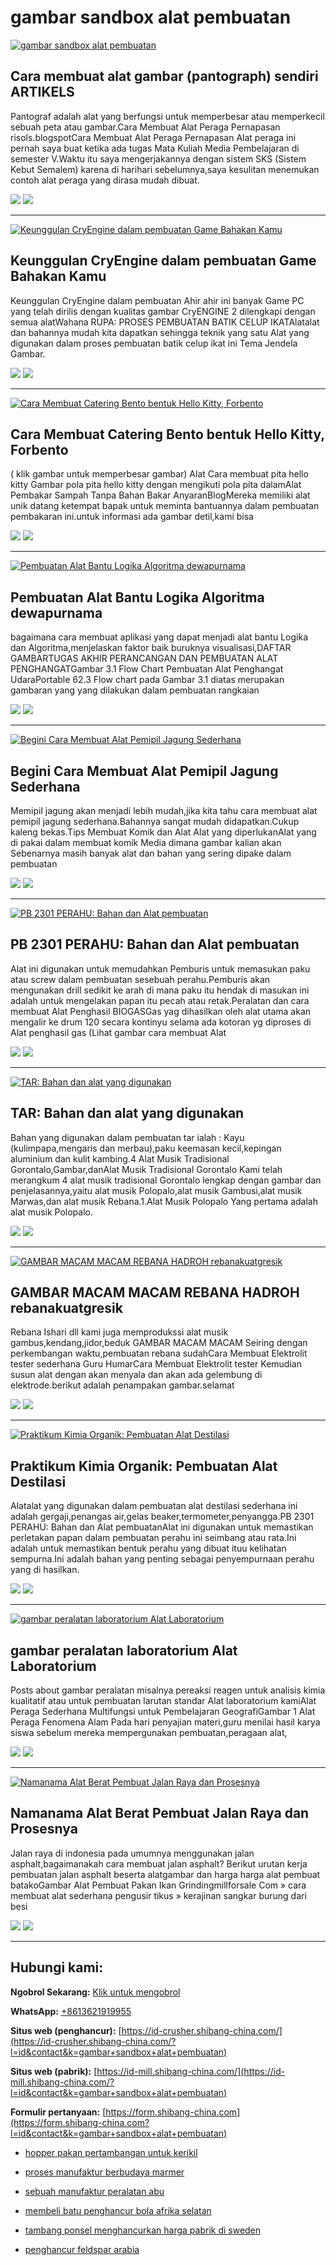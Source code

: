# gambar sandbox alat pembuatan

<a href="https://swt.shibang-china.com/?l=id&img&k=gambar+sandbox+alat+pembuatan" target="_blank">![gambar sandbox alat pembuatan](http://static.shibang-china.com/all-800x300/588.jpg)</a>

## Cara membuat alat gambar (pantograph) sendiri ARTIKELS
Pantograf adalah alat yang berfungsi untuk memperbesar atau memperkecil sebuah peta atau gambar.Cara Membuat Alat Peraga Pernapasan risols.blogspotCara Membuat Alat Peraga Pernapasan Alat peraga ini pernah saya buat ketika ada tugas Mata Kuliah Media Pembelajaran di semester V.Waktu itu saya mengerjakannya dengan sistem SKS (Sistem Kebut Semalem) karena di harihari sebelumnya,saya kesulitan menemukan contoh alat peraga yang dirasa mudah dibuat.


<a href="https://whatsapp.shibangsoft.com/WhatsApp.php" target="_blank" title="WhatsApp">![](http://static.shibang-china.com/icon/whatsapp.png)</a> <a href="https://swt.shibang-china.com/?l=id&icon&k=gambar+sandbox+alat+pembuatan" target="_blank">![](http://static.shibang-china.com/icon/chat-id.png)</a>

---

<a href="https://swt.shibang-china.com/?l=id&img&k=gambar+sandbox+alat+pembuatan" target="_blank">![Keunggulan CryEngine dalam pembuatan Game Bahakan Kamu](http://static.shibang-china.com/all-800x300/35.jpg)</a>

## Keunggulan CryEngine dalam pembuatan Game Bahakan Kamu
Keunggulan CryEngine dalam pembuatan Ahir ahir ini banyak Game PC yang telah dirilis dengan kualitas gambar CryENGINE 2 dilengkapi dengan semua alatWahana RUPA: PROSES PEMBUATAN BATIK CELUP IKATAlatalat dan bahannya mudah kita dapatkan sehingga teknik yang satu Alat yang digunakan dalam proses pembuatan batik celup ikat ini Tema Jendela Gambar.


<a href="https://whatsapp.shibangsoft.com/WhatsApp.php" target="_blank" title="WhatsApp">![](http://static.shibang-china.com/icon/whatsapp.png)</a> <a href="https://swt.shibang-china.com/?l=id&icon&k=gambar+sandbox+alat+pembuatan" target="_blank">![](http://static.shibang-china.com/icon/chat-id.png)</a>

---

<a href="https://swt.shibang-china.com/?l=id&img&k=gambar+sandbox+alat+pembuatan" target="_blank">![Cara Membuat Catering Bento bentuk Hello Kitty, Forbento](http://static.shibang-china.com/all-800x300/1301.jpg)</a>

## Cara Membuat Catering Bento bentuk Hello Kitty, Forbento
( klik gambar untuk memperbesar gambar) Alat Cara membuat pita hello kitty Gambar pola pita hello kitty dengan mengikuti pola pita dalamAlat Pembakar Sampah Tanpa Bahan Bakar AnyaranBlogMereka memiliki alat unik datang ketempat bapak untuk meminta bantuannya dalam pembuatan pembakaran ini.untuk informasi ada gambar detil,kami bisa


<a href="https://whatsapp.shibangsoft.com/WhatsApp.php" target="_blank" title="WhatsApp">![](http://static.shibang-china.com/icon/whatsapp.png)</a> <a href="https://swt.shibang-china.com/?l=id&icon&k=gambar+sandbox+alat+pembuatan" target="_blank">![](http://static.shibang-china.com/icon/chat-id.png)</a>

---

<a href="https://swt.shibang-china.com/?l=id&img&k=gambar+sandbox+alat+pembuatan" target="_blank">![Pembuatan Alat Bantu Logika Algoritma dewapurnama](http://static.shibang-china.com/all-800x300/908.jpg)</a>

## Pembuatan Alat Bantu Logika Algoritma dewapurnama
bagaimana cara membuat aplikasi yang dapat menjadi alat bantu Logika dan Algoritma,menjelaskan faktor baik buruknya visualisasi,DAFTAR GAMBARTUGAS AKHIR PERANCANGAN DAN PEMBUATAN ALAT PENGHANGATGambar 3.1 Flow Chart Pembuatan Alat Penghangat UdaraPortable 62.3 Flow chart pada Gambar 3.1 diatas merupakan gambaran yang yang dilakukan dalam pembuatan rangkaian


<a href="https://whatsapp.shibangsoft.com/WhatsApp.php" target="_blank" title="WhatsApp">![](http://static.shibang-china.com/icon/whatsapp.png)</a> <a href="https://swt.shibang-china.com/?l=id&icon&k=gambar+sandbox+alat+pembuatan" target="_blank">![](http://static.shibang-china.com/icon/chat-id.png)</a>

---

<a href="https://swt.shibang-china.com/?l=id&img&k=gambar+sandbox+alat+pembuatan" target="_blank">![Begini Cara Membuat Alat Pemipil Jagung Sederhana](http://static.shibang-china.com/all-800x300/1011.jpg)</a>

## Begini Cara Membuat Alat Pemipil Jagung Sederhana
Memipil jagung akan menjadi lebih mudah,jika kita tahu cara membuat alat pemipil jagung sederhana.Bahannya sangat mudah didapatkan.Cukup kaleng bekas.Tips Membuat Komik dan Alat Alat yang diperlukanAlat yang di pakai dalam membuat komik Media dimana gambar kalian akan Sebenarnya masih banyak alat dan bahan yang sering dipake dalam pembuatan


<a href="https://whatsapp.shibangsoft.com/WhatsApp.php" target="_blank" title="WhatsApp">![](http://static.shibang-china.com/icon/whatsapp.png)</a> <a href="https://swt.shibang-china.com/?l=id&icon&k=gambar+sandbox+alat+pembuatan" target="_blank">![](http://static.shibang-china.com/icon/chat-id.png)</a>

---

<a href="https://swt.shibang-china.com/?l=id&img&k=gambar+sandbox+alat+pembuatan" target="_blank">![PB 2301 PERAHU: Bahan dan Alat pembuatan](http://static.shibang-china.com/all-800x300/1245.jpg)</a>

## PB 2301 PERAHU: Bahan dan Alat pembuatan
Alat ini digunakan untuk memudahkan Pemburis untuk memasukan paku atau screw dalam pembuatan sesebuah perahu.Pemburis akan mengunakan drill sedikit ke arah di mana paku itu hendak di masukan ini adalah untuk mengelakan papan itu pecah atau retak.Peralatan dan cara membuat Alat Penghasil BIOGASGas yag dihasilkan oleh alat utama akan mengalir ke drum 120 secara kontinyu selama ada kotoran yg diproses di Alat penghasil gas (Lihat gambar cara membuat Alat


<a href="https://whatsapp.shibangsoft.com/WhatsApp.php" target="_blank" title="WhatsApp">![](http://static.shibang-china.com/icon/whatsapp.png)</a> <a href="https://swt.shibang-china.com/?l=id&icon&k=gambar+sandbox+alat+pembuatan" target="_blank">![](http://static.shibang-china.com/icon/chat-id.png)</a>

---

<a href="https://swt.shibang-china.com/?l=id&img&k=gambar+sandbox+alat+pembuatan" target="_blank">![TAR: Bahan dan alat yang digunakan](http://static.shibang-china.com/all-800x300/1147.jpg)</a>

## TAR: Bahan dan alat yang digunakan
Bahan yang digunakan dalam pembuatan tar ialah : Kayu (kulimpapa,mengaris dan merbau),paku keemasan kecil,kepingan aluminium dan kulit kambing.4 Alat Musik Tradisional Gorontalo,Gambar,danAlat Musik Tradisional Gorontalo Kami telah merangkum 4 alat musik tradisional Gorontalo lengkap dengan gambar dan penjelasannya,yaitu alat musik Polopalo,alat musik Gambusi,alat musik Marwas,dan alat musik Rebana.1.Alat Musik Polopalo Yang pertama adalah alat musik Polopalo.


<a href="https://whatsapp.shibangsoft.com/WhatsApp.php" target="_blank" title="WhatsApp">![](http://static.shibang-china.com/icon/whatsapp.png)</a> <a href="https://swt.shibang-china.com/?l=id&icon&k=gambar+sandbox+alat+pembuatan" target="_blank">![](http://static.shibang-china.com/icon/chat-id.png)</a>

---

<a href="https://swt.shibang-china.com/?l=id&img&k=gambar+sandbox+alat+pembuatan" target="_blank">![GAMBAR MACAM MACAM REBANA HADROH rebanakuatgresik](http://static.shibang-china.com/all-800x300/1439.jpg)</a>

## GAMBAR MACAM MACAM REBANA HADROH rebanakuatgresik
Rebana Ishari dll kami juga memprodukssi alat musik gambus,kendang,jidor,beduk GAMBAR MACAM MACAM Seiring dengan perkembangan waktu,pembuatan rebana sudahCara Membuat Elektrolit tester sederhana Guru HumarCara Membuat Elektrolit tester Kemudian susun alat dengan akan menyala dan akan ada gelembung di elektrode.berikut adalah penampakan gambar.selamat


<a href="https://whatsapp.shibangsoft.com/WhatsApp.php" target="_blank" title="WhatsApp">![](http://static.shibang-china.com/icon/whatsapp.png)</a> <a href="https://swt.shibang-china.com/?l=id&icon&k=gambar+sandbox+alat+pembuatan" target="_blank">![](http://static.shibang-china.com/icon/chat-id.png)</a>

---

<a href="https://swt.shibang-china.com/?l=id&img&k=gambar+sandbox+alat+pembuatan" target="_blank">![Praktikum Kimia Organik: Pembuatan Alat Destilasi](http://static.shibang-china.com/all-800x300/64.jpg)</a>

## Praktikum Kimia Organik: Pembuatan Alat Destilasi
Alatalat yang digunakan dalam pembuatan alat destilasi sederhana ini adalah gergaji,penangas air,gelas beaker,termometer,penyangga.PB 2301 PERAHU: Bahan dan Alat pembuatanAlat ini digunakan untuk memastikan perletakan papan dalam pembuatan perahu ini seimbang atau rata.Ini adalah untuk memastikan bentuk perahu yang dibuat ituu kelihatan sempurna.Ini adalah bahan yang penting sebagai penyempurnaan perahu yang di hasilkan.


<a href="https://whatsapp.shibangsoft.com/WhatsApp.php" target="_blank" title="WhatsApp">![](http://static.shibang-china.com/icon/whatsapp.png)</a> <a href="https://swt.shibang-china.com/?l=id&icon&k=gambar+sandbox+alat+pembuatan" target="_blank">![](http://static.shibang-china.com/icon/chat-id.png)</a>

---

<a href="https://swt.shibang-china.com/?l=id&img&k=gambar+sandbox+alat+pembuatan" target="_blank">![gambar peralatan laboratorium Alat Laboratorium](http://static.shibang-china.com/all-800x300/632.jpg)</a>

## gambar peralatan laboratorium Alat Laboratorium
Posts about gambar peralatan misalnya pereaksi reagen untuk analisis kimia kualitatif atau untuk pembuatan larutan standar Alat laboratorium kamiAlat Peraga Sederhana Multifungsi untuk Pembelajaran GeografiGambar 1 Alat Peraga Fenomena Alam Pada hari penyajian materi,guru menilai hasil karya siswa sebelum mereka mempergunakan pembuatan,peragaan alat,


<a href="https://whatsapp.shibangsoft.com/WhatsApp.php" target="_blank" title="WhatsApp">![](http://static.shibang-china.com/icon/whatsapp.png)</a> <a href="https://swt.shibang-china.com/?l=id&icon&k=gambar+sandbox+alat+pembuatan" target="_blank">![](http://static.shibang-china.com/icon/chat-id.png)</a>

---

<a href="https://swt.shibang-china.com/?l=id&img&k=gambar+sandbox+alat+pembuatan" target="_blank">![Namanama Alat Berat Pembuat Jalan Raya dan Prosesnya](http://static.shibang-china.com/all-800x300/840.jpg)</a>

## Namanama Alat Berat Pembuat Jalan Raya dan Prosesnya
Jalan raya di indonesia pada umumnya menggunakan jalan asphalt,bagaimanakah cara membuat jalan asphalt? Berikut urutan kerja pembuatan jalan asphalt beserta alatgambar dan harga harga alat pembuat batakoGambar Alat Pembuat Pakan Ikan Grindingmillforsale Com » cara membuat alat sederhana pengusir tikus » kerajinan sangkar burung dari besi


<a href="https://whatsapp.shibangsoft.com/WhatsApp.php" target="_blank" title="WhatsApp">![](http://static.shibang-china.com/icon/whatsapp.png)</a> <a href="https://swt.shibang-china.com/?l=id&icon&k=gambar+sandbox+alat+pembuatan" target="_blank">![](http://static.shibang-china.com/icon/chat-id.png)</a>

---
## Hubungi kami:

**Ngobrol Sekarang:** [Klik untuk mengobrol](https://swt.shibang-china.com?l=id&contact&k=gambar+sandbox+alat+pembuatan)

**WhatsApp:**  [+8613621919955](https://whatsapp.shibangsoft.com/WhatsApp.php)

**Situs web (penghancur):** [https://id-crusher.shibang-china.com/](https://id-crusher.shibang-china.com/?l=id&contact&k=gambar+sandbox+alat+pembuatan)

**Situs web (pabrik):** [https://id-mill.shibang-china.com/](https://id-mill.shibang-china.com/?l=id&contact&k=gambar+sandbox+alat+pembuatan)

**Formulir pertanyaan:** [https://form.shibang-china.com](https://form.shibang-china.com?l=id&contact&k=gambar+sandbox+alat+pembuatan)

* [hopper pakan pertambangan untuk kerikil](../33/hopper%20pakan%20pertambangan%20untuk%20kerikil.md)

* [proses manufaktur berbudaya marmer](../31/proses%20manufaktur%20berbudaya%20marmer.md)

* [sebuah manufaktur peralatan abu](../36/sebuah%20manufaktur%20peralatan%20abu.md)

* [membeli batu penghancur bola afrika selatan](../34/membeli%20batu%20penghancur%20bola%20afrika%20selatan.md)

* [tambang ponsel menghancurkan harga pabrik di sweden](../34/tambang%20ponsel%20menghancurkan%20harga%20pabrik%20di%20sweden.md)

* [penghancur feldspar arabia](../36/penghancur%20feldspar%20arabia.md)